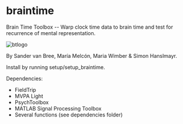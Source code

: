 # braintime
Brain Time Toolbox -- 
Warp clock time data to brain time and test for recurrence of mental representation.

![btlogo](https://www.dropbox.com/s/xsj3dfj6fqlufa0/braintimelogo.png?dl=0)

By Sander van Bree, María Melcón, Maria Wimber & Simon Hanslmayr.

Install by running setup/setup_braintime.

Dependencies:
- FieldTrip
- MVPA Light
- PsychToolbox
- MATLAB Signal Processing Toolbox
- Several functions (see dependencies folder)

